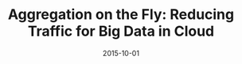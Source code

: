 ---
title: "Aggregation on the Fly: Reducing Traffic for Big Data in Cloud"
authors:
- Huan Ke
- Peng Li
- Song Guo
- Ivan Stojmenovic

date: "2015-10-01"
doi: ""

# Publication type.
# 1 = Conference paper; 2 = Journal article;
# 3 = Preprint Paper; 4 = Report; 5 = Book; 6 = Book section;
# 7 = Thesis; 8 = Patent
publication_types: ["2"]

# Publication name and optional abbreviated publication name.
publication: "*IEEE Network Magazine*"
publication_short: ""

url_pdf: https://ieeexplore.ieee.org/document/7293300
# url_code: 
# url_dataset: 
# url_poster: 
# url_project: 
# url_slides: 
# url_video: 

---